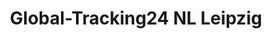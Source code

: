 ---
title: "Global-Tracking24 NL Leipzig"
url: /leipzig/global-tracking24-nl-leipzig/
shop: Autowerkstatt
---